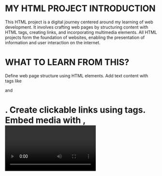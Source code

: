 # MY HTML PROJECT INTRODUCTION
This HTML project is a digital journey centered around my learning of web development. It involves crafting web pages by structuring content with HTML tags, creating links, and incorporating multimedia elements. All HTML projects form the foundation of websites, enabling the presentation of information and user interaction on the internet.
# WHAT TO LEARN FROM THIS?
  Define web page structure using HTML elements.
  Add text content with tags like <p> and <h1>.
  Create clickable links using <a> tags.
  Embed media with <img>, <video>, and <audio> tags.
  Implement user input forms with <form> and <input>.
  Style content using CSS for layout and design.
  Ensure responsiveness for various screen sizes.
  Include metadata and SEO tags with <meta>.
  Enhance interactivity with JavaScript.
  Prioritize web accessibility (WCAG).
  Test and debug for cross-browser compatibility.
  # Here is my Platform 
  

